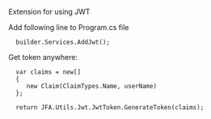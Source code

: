 Extension for using JWT

Add following line to Program.cs file

      builder.Services.AddJwt();

Get token anywhere:

      var claims = new[]
      {
         new Claim(ClaimTypes.Name, userName)
      };
      
      return JFA.Utils.Jwt.JwtToken.GenerateToken(claims);
